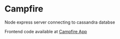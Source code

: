 # Campfire

Node express server connecting to cassandra databse

Frontend code available at [Campfire App](https://github.com/zlwaterfield/campfire-app)